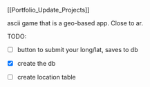 [[Portfolio_Update_Projects]]

ascii game that is a geo-based app. Close to ar.

TODO:
- [ ] button to submit your long/lat, saves to db
- [x] create the db
- [ ] create location table



